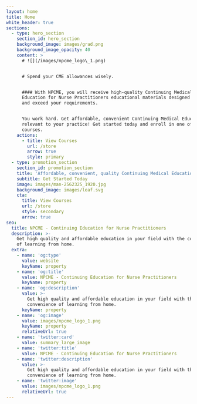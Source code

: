 ```yaml
---
layout: home
title: Home
white_header: true
sections:
  - type: hero_section
    section_id: hero_section
    background_image: images/grad.png
    background_image_opacity: 40
    content: >
      # ![](/images/npcme_logo\_1.png)


      # Spend your CME allowances wisely.


      #### With NPCME, you will receive high-quality Continuing Medical
      Education for Nurse Practitioners educational materials designed to meet
      and exceed your requirements.


      You work hard. Get affordable, convenient Continuing Medical Education
      relevant to your practice! Get started today and enroll in one of our
      courses.
    actions:
      - title: View Courses
        url: /store
        arrow: true
        style: primary
  - type: promotion_section
    section_id: promotion_section
    title: 'Affordable, convenient, quality Continuing Medical Education.'
    subtitle: Get Started Today
    image: images/man-2562325_1920.jpg
    background_image: images/leaf.svg
    cta:
      title: View Courses
      url: /store
      style: secondary
      arrow: true
seo:
  title: NPCME - Continuing Education for Nurse Practitioners
  description: >-
    Get high quality and affordable education in your field with the convenience
    of learning from home.
  extra:
    - name: 'og:type'
      value: website
      keyName: property
    - name: 'og:title'
      value: NPCME - Continuing Education for Nurse Practitioners
      keyName: property
    - name: 'og:description'
      value: >-
        Get high quality and affordable education in your field with the
        convenience of learning from home.
      keyName: property
    - name: 'og:image'
      value: images/npcme_logo_1.png
      keyName: property
      relativeUrl: true
    - name: 'twitter:card'
      value: summary_large_image
    - name: 'twitter:title'
      value: NPCME - Continuing Education for Nurse Practitioners
    - name: 'twitter:description'
      value: >-
        Get high quality and affordable education in your field with the
        convenience of learning from home.
    - name: 'twitter:image'
      value: images/npcme_logo_1.png
      relativeUrl: true
---
```

